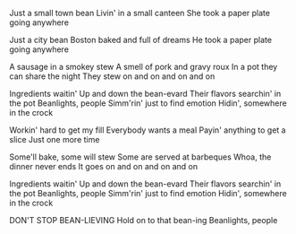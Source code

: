 Just a small town bean
Livin' in a small canteen
She took a paper plate going anywhere

Just a city bean
Boston baked and full of dreams
He took a paper plate going anywhere

A sausage in a smokey stew
A smell of pork and gravy roux
In a pot they can share the night
They stew on and on and on and on

Ingredients waitin'
Up and down the bean-evard
Their flavors searchin' in the pot
Beanlights, people
Simm'rin' just to find emotion
Hidin', somewhere in the crock

Workin' hard to get my fill
Everybody wants a meal
Payin' anything to get a slice
Just one more time

Some'll bake, some will stew
Some are served at barbeques
Whoa, the dinner never ends
It goes on and on and on and on

Ingredients waitin'
Up and down the bean-evard
Their flavors searchin' in the pot
Beanlights, people
Simm'rin' just to find emotion
Hidin', somewhere in the crock

DON'T STOP BEAN-LIEVING
Hold on to that bean-ing
Beanlights, people